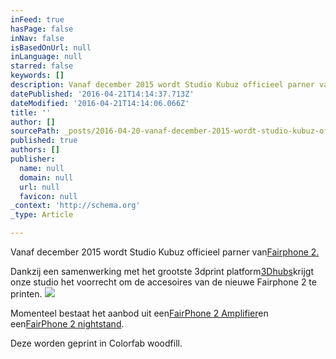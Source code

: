```yaml
---
inFeed: true
hasPage: false
inNav: false
isBasedOnUrl: null
inLanguage: null
starred: false
keywords: []
description: Vanaf december 2015 wordt Studio Kubuz officieel parner vanFairphone 2.
datePublished: '2016-04-21T14:14:37.713Z'
dateModified: '2016-04-21T14:14:06.066Z'
title: ''
author: []
sourcePath: _posts/2016-04-20-vanaf-december-2015-wordt-studio-kubuz-officieel-parner-vanf.md
published: true
authors: []
publisher:
  name: null
  domain: null
  url: null
  favicon: null
_context: 'http://schema.org'
_type: Article

---
```

Vanaf december 2015 wordt Studio Kubuz officieel parner van[Fairphone 2\.][0]

Dankzij een samenwerking met het grootste 3dprint platform[3Dhubs][1]krijgt onze studio het voorrecht om de accesoires van de nieuwe Fairphone 2 te printen. ![](https://the-grid-user-content.s3-us-west-2.amazonaws.com/d579410b-ce5f-4c47-8cd4-cb155c6a87c4.jpg)

Momenteel bestaat het aanbod uit een[FairPhone 2 Amplifier][2]en een[FairPhone 2 nightstand][3]. 

Deze worden geprint in Colorfab woodfill. 

[0]: https://www.fairphone.com/phone/
[1]: http://3dhubs.com/
[2]: http://shop.fairphone.com/accessories/thefairphone2amplifier.html
[3]: http://shop.fairphone.com/accessories/thefairphone2nightstand.html